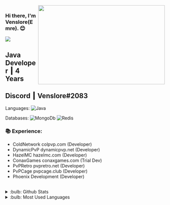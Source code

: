 <img src="https://media.giphy.com/media/q217GUnfKAmJlFcjBX/giphy.gif" align="right" width="400" height="250">

### Hi there, I'm Venslore(Emre). :blush:

![](https://komarev.com/ghpvc/?username=Venslore&color=blueviolet)

## Java Developer ┃ 4 Years

## Discord ┃ Venslore#2083

Languages: 
![Java](https://img.shields.io/badge/-Java-007396?style=flat-square&logo=java&logoColor=white)

Databases: 
![MongoDb](https://img.shields.io/badge/-MongoDb-47A248?style=flat-square&logo=mongodb&logoColor=white)
![Redis](https://img.shields.io/badge/-Redis-DC382D?style=flat-square&logo=redis&logoColor=white)

### 📚 Experience:
- ColdNetwork colpvp.com (Developer)
- DynamicPvP dynamicpvp.net (Developer)
- HazelMC hazelmc.com (Developer)
- ConaxGames conaxgames.com (Trial Dev)
- PvPRetro pvpretro.net (Developer)
- PvPCage pvpcage.club (Developer)
- Phoenix Development (Developer)
<br />

<details>
<summary>:bulb: Github Stats</summary>
<img src="https://github-readme-stats.vercel.app/api?username=Venslor&theme=radical" >
</details>

<details>
<summary>:bulb:  Most Used Languages</summary>
<img src="https://github-readme-stats.vercel.app/api/top-langs/?username=Venslor&layout=compact" >
</details>
